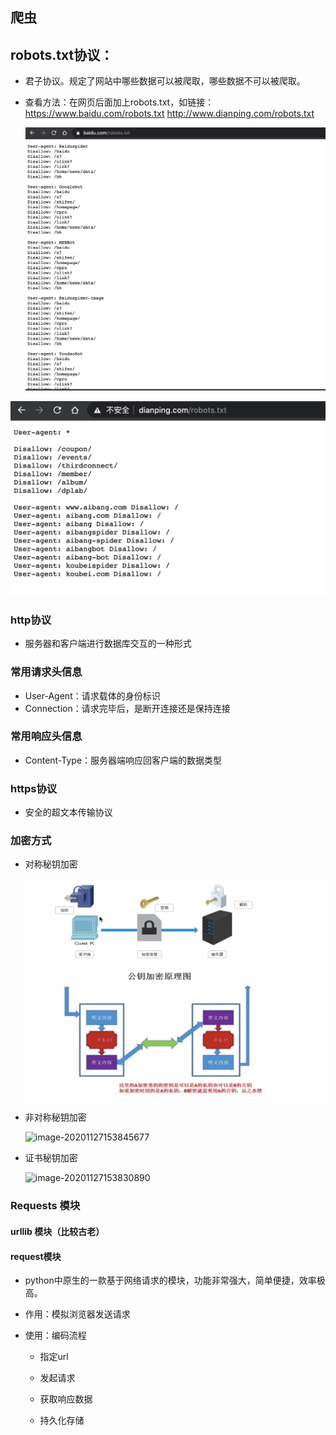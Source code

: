 ## 爬虫

## robots.txt协议：

- 君子协议。规定了网站中哪些数据可以被爬取，哪些数据不可以被爬取。

- 查看方法：在网页后面加上robots.txt，如链接：https://www.baidu.com/robots.txt  http://www.dianping.com/robots.txt

  ![image-20201127141908940](https://raw.githubusercontent.com/DamonKoy/document/dev/images/baidu-robots.png)

![image-20201127144054985](https://raw.githubusercontent.com/DamonKoy/document/dev/images/dingping-robots.png)

### http协议

- 服务器和客户端进行数据库交互的一种形式

### 常用请求头信息

- User-Agent：请求载体的身份标识
- Connection：请求完毕后，是断开连接还是保持连接

### 常用响应头信息

- Content-Type：服务器端响应回客户端的数据类型

### https协议

- 安全的超文本传输协议

### 加密方式

- 对称秘钥加密

  ![image-20201127153948561](https://raw.githubusercontent.com/DamonKoy/document/dev/images/对称秘钥加密.png)

- 非对称秘钥加密

  ![image-20201127153845677](/Users/damon/Library/Application%20Support/typora-user-images/image-20201127153845677.png)

- 证书秘钥加密

  ![image-20201127153830890](/Users/damon/Library/Application%20Support/typora-user-images/image-20201127153830890.png)



### Requests 模块

#### urllib 模块（比较古老）

#### request模块

- python中原生的一款基于网络请求的模块，功能非常强大，简单便捷，效率极高。

- 作用：模拟浏览器发送请求

- 使用：编码流程

  - 指定url

  - 发起请求

  - 获取响应数据

  - 持久化存储

    

